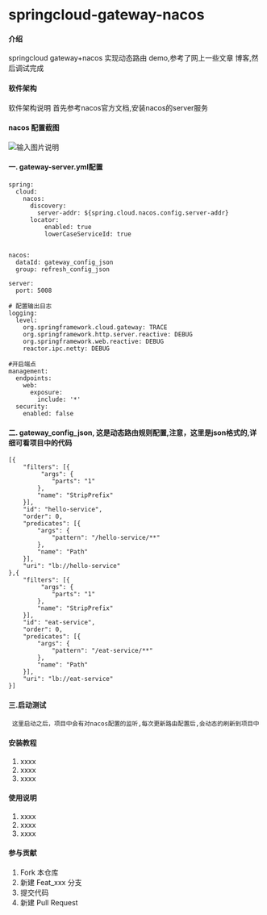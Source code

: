 # springcloud-gateway-nacos

#### 介绍
springcloud gateway+nacos 实现动态路由 demo,参考了网上一些文章 博客,然后调试完成

#### 软件架构
软件架构说明
首先参考nacos官方文档,安装nacos的server服务

#### nacos 配置截图

![输入图片说明](https://gitee.com/uploads/images/2019/0430/112048_83a185da_1351968.jpeg "1556594403(1).jpg")

#### 一. gateway-server.yml配置
```
spring:
  cloud:
    nacos:
      discovery:
        server-addr: ${spring.cloud.nacos.config.server-addr}
      locator:
          enabled: true
          lowerCaseServiceId: true

        
nacos:
  dataId: gateway_config_json
  group: refresh_config_json

server:
  port: 5008

# 配置输出日志
logging:
  level:
    org.springframework.cloud.gateway: TRACE
    org.springframework.http.server.reactive: DEBUG
    org.springframework.web.reactive: DEBUG
    reactor.ipc.netty: DEBUG

#开启端点
management:
  endpoints:
    web:
      exposure:
        include: '*'
  security:
    enabled: false

```
#### 二. gateway_config_json, 这是动态路由规则配置,注意，这里是json格式的,详细可看项目中的代码

```
[{
    "filters": [{
         "args": {
            "parts": "1"
        },
        "name": "StripPrefix"
    }],
    "id": "hello-service",
    "order": 0,
    "predicates": [{
        "args": {
            "pattern": "/hello-service/**"
        },
        "name": "Path"
    }],
    "uri": "lb://hello-service"
},{
    "filters": [{
         "args": {
            "parts": "1"
        },
        "name": "StripPrefix"
    }],
    "id": "eat-service",
    "order": 0,
    "predicates": [{
        "args": {
            "pattern": "/eat-service/**"
        },
        "name": "Path"
    }],
    "uri": "lb://eat-service"
}]

```
#### 三.启动测试
```
 这里启动之后，项目中会有对nacos配置的监听,每次更新路由配置后,会动态的刷新到项目中
```


#### 安装教程

1. xxxx
2. xxxx
3. xxxx

#### 使用说明

1. xxxx
2. xxxx
3. xxxx

#### 参与贡献

1. Fork 本仓库
2. 新建 Feat_xxx 分支
3. 提交代码
4. 新建 Pull Request

